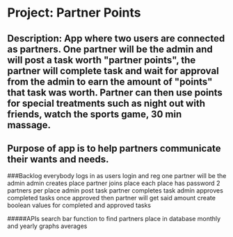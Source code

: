 # Project: Partner Points
## Description: App where two users are connected as partners. One partner will be the admin and will post a task worth "partner points", the partner will complete task and wait for approval from the admin to earn the amount of "points" that task was worth. Partner can then use points for special treatments such as night out with friends, watch the sports game, 30 min massage. 

## Purpose of app is to help partners communicate their wants and needs.

###Backlog
    everybody logs in as users
        login and reg
        one partner will be the admin
    admin creates place
        partner joins place
        each place has password
        2 partners per place
    admin post task
        partner completes task
        admin approves completed tasks
        once approved then partner will get said amount
    create boolean values for completed and approved tasks


#####APIs
    search bar function to find partners place in database
    monthly and yearly graphs
    averages 
    

